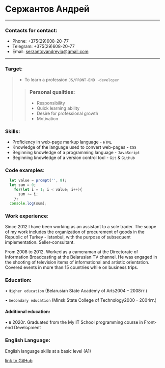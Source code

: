 # Сержантов Андрей
---
### Contacts for contact:
- Phone: +375(29)608-20-77
- Telegram: +375(29)608-20-77
- Email: serzantovandreyiq@gmail.com
---
### Target:
> - To learn a profession `JS/FRONT-END -developer`
>> ### Personal qualities:
>>- Responsibility
>>- Quick learning ability
>>- Desire for professional growth
>>- Motivation
### Skills:
- Proficiency in web-page markup language  - `HTML`
- Knowledge of the language used to convert web-pages - `CSS`
- Beginning knowledge of a programming language - `JavaScript`
- Beginning knowledge of a version control tool - `Git` & `GitHub`
### Code examples:
```js
  let value = prompt('', 8);
  let sum = 0;
    for(let i = 1; i < value; i++){
      sum += i;
    };
  console.log(sum);
```
### Work experience:
Since 2012 I have been working as an assistant to a sole trader. The scope of my work includes the organization of procurement of goods in the Republic of Turkey - Istanbul, with the purpose of subsequent implementation. Seller-consultant.

From 2008 to 2012. Worked as a cameraman at the Directorate of Information Broadcasting at the Belarusian TV channel. He was engaged in the shooting of television items of informational and artistic orientation. Covered events in more than 15 countries while on business trips.
### Education:
• `Higher education` (Belarusian State Academy of Arts2004 – 2008гг.)

• `Secondary education` (Minsk State College of Technology2000 – 2004гг.)
#### Additional education:
• в 2020г. Graduated from the My IT School programming course in Front-end Development
### English Language:
English language skills at a basic level (A1)

[link to GitHub](https://github.com/AndreySerzantov)
